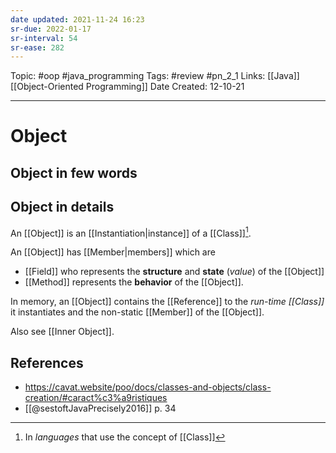```yaml
---
date updated: 2021-11-24 16:23
sr-due: 2022-01-17
sr-interval: 54
sr-ease: 282
---
```


Topic: #oop #java_programming
Tags: #review #pn_2_1
Links: [[Java]] [[Object-Oriented Programming]]
Date Created: 12-10-21

---

# Object

## Object in few words

## Object in details

An [[Object]] is an [[Instantiation|instance]] of a [[Class]][^1].

An [[Object]] has [[Member|members]] which are

- [[Field]] who represents the **structure** and **state** (_value_) of the [[Object]]
- [[Method]] represents the **behavior** of the [[Object]].

In memory, an [[Object]] contains the [[Reference]] to the _run-time [[Class]]_ it instantiates and the non-static [[Member]] of the [[Object]].

Also see [[Inner Object]].

## References

- <https://cavat.website/poo/docs/classes-and-objects/class-creation/#caract%c3%a9ristiques>
- [[@sestoftJavaPrecisely2016]] p. 34

[^1]: In _languages_ that use the concept of [[Class]]
